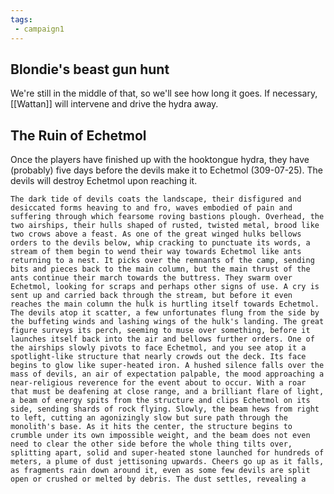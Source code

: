 ```yaml
---
tags:
 - campaign1
---
```

## Blondie's beast gun hunt
We're still in the middle of that, so we'll see how long it goes. If necessary, [[Wattan]] will intervene and drive the hydra away.

## The Ruin of Echetmol
Once the players have finished up with the hooktongue hydra, they have (probably) five days before the devils make it to Echetmol (309-07-25). The devils will destroy Echetmol upon reaching it.

```ad-read-aloud
The dark tide of devils coats the landscape, their disfigured and desiccated forms heaving to and fro, waves embodied of pain and suffering through which fearsome roving bastions plough. Overhead, the two airships, their hulls shaped of rusted, twisted metal, brood like two crows above a feast. As one of the great winged hulks bellows orders to the devils below, whip cracking to punctuate its words, a stream of them begin to wend their way towards Echetmol like ants returning to a nest. It picks over the remnants of the camp, sending bits and pieces back to the main column, but the main thrust of the ants continue their march towards the buttress. They swarm over Echetmol, looking for scraps and perhaps other signs of use. A cry is sent up and carried back through the stream, but before it even reaches the main column the hulk is hurtling itself towards Echetmol. The devils atop it scatter, a few unfortunates flung from the side by the buffeting winds and lashing wings of the hulk's landing. The great figure surveys its perch, seeming to muse over something, before it launches itself back into the air and bellows further orders. One of the airships slowly pivots to face Echetmol, and you see atop it a spotlight-like structure that nearly crowds out the deck. Its face begins to glow like super-heated iron. A hushed silence falls over the mass of devils, an air of expectation palpable, the mood approaching a near-religious reverence for the event about to occur. With a roar that must be deafening at close range, and a brilliant flare of light, a beam of energy spits from the structure and clips Echetmol on its side, sending shards of rock flying. Slowly, the beam hews from right to left, cutting an agonizingly slow but sure path through the monolith's base. As it hits the center, the structure begins to crumble under its own impossible weight, and the beam does not even need to clear the other side before the whole thing tilts over, splitting apart, solid and super-heated stone launched for hundreds of meters, a plume of dust jettisoning upwards. Cheers go up as it falls, as fragments rain down around it, even as some few devils are split open or crushed or melted by debris. The dust settles, revealing a 
```